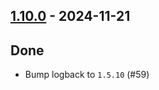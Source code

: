## [1.10.0](https://github.com/kevin-lee/logback-scala-interop/issues?q=is%3Aissue+is%3Aclosed+milestone%3Am19) - 2024-11-21

## Done
* Bump logback to `1.5.10` (#59)
